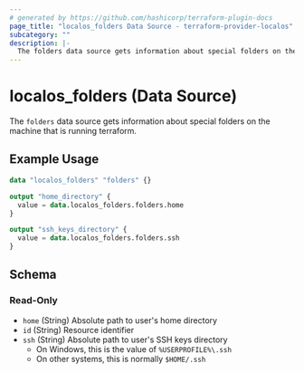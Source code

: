 ```yaml
---
# generated by https://github.com/hashicorp/terraform-plugin-docs
page_title: "localos_folders Data Source - terraform-provider-localos"
subcategory: ""
description: |-
  The folders data source gets information about special folders on the machine that is running terraform.
---
```


# localos_folders (Data Source)

The `folders` data source gets information about special folders on the machine that is running terraform.

## Example Usage

```terraform
data "localos_folders" "folders" {}

output "home_directory" {
  value = data.localos_folders.folders.home
}

output "ssh_keys_directory" {
  value = data.localos_folders.folders.ssh
}
```

<!-- schema generated by tfplugindocs -->
## Schema

### Read-Only

- `home` (String) Absolute path to user's home directory
- `id` (String) Resource identifier
- `ssh` (String) Absolute path to user's SSH keys directory
	* On Windows, this is the value of `%USERPROFILE%\.ssh`
	* On other systems, this is normally `$HOME/.ssh`
